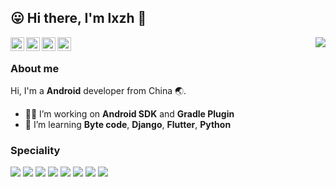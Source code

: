 <!-- <style type="text/css">
img {margin:3px}
</style> -->

## 😛 Hi there, I'm lxzh 👋

<img align="right" src="https://github-readme-stats.vercel.app/api?username=lxzh&show_icons=true&icon_color=0333f6&text_color=afb7c0&bg_color=0c0e12&hide_title=false&count_private=true&include_all_commits=true">


<a href="https://blog.lxzh.app">
  <img align="left" alt="lxzh's Blog" width="22px" margin:5px src="https://cdn.jsdelivr.net/npm/simple-icons@v3/icons/blogger.svg" />
</a>
<a href="https://blog.csdn.net/lxzh12345">
  <img align="left" alt="lxzh's CSDN Blog" width="22px" src="https://cdn.jsdelivr.net/npm/simple-icons@v3/icons/blogger.svg" />
</a>
<a href="https://www.zhihu.com/people/lxzh123">
  <img align="left" alt="lxzh's Zhihu" width="22px" src="https://cdn.jsdelivr.net/npm/simple-icons@v3/icons/zhihu.svg" />
</a>
<a href="mailto:leijf1239848066@gmail.com">
  <img align="left" alt="lxzh's Gmail" width="22px" src="https://cdn.jsdelivr.net/npm/simple-icons@v3/icons/gmail.svg" />
</a>

<br/>

### About me

Hi, I'm a **Android** developer from China 🌏.

- 👨‍💻‍ I’m working on **Android SDK** and **Gradle Plugin**
- 🌱 I’m learning **Byte code**, **Django**, **Flutter**, **Python**

### Speciality

<img src="https://img.shields.io/badge/Android-5+-009900?style=for-the=badge&logo=android&logoColor=%ffffff">

<img src="https://img.shields.io/badge/C/C++-3+-669977?style=for-the=badge&logo=c&logoColor=%ffffff">

<img src="https://img.shields.io/badge/Python-3+-669977?style=for-the=badge&logo=python&logoColor=%ffffff">

<img src="https://img.shields.io/badge/Gradle-4-66bb77?style=for-the=badge&logo=gradle&logoColor=%ffffff">

<img src="https://img.shields.io/badge/Git-4+-66dd77?style=for-the=badge&logo=git&logoColor=%ffffff">

<img src="https://img.shields.io/badge/Android Studio-4+-66dd77?style=for-the=badge&logo=android-studio&logoColor=%ffffff">

<img src="https://img.shields.io/badge/VSCode-3-667777?style=for-the=badge&logo=visual-studio-code&logoColor=%ffffff">

<img src="https://img.shields.io/badge/Xcode-3-667777?style=for-the=badge&logo=xcode&logoColor=%ffffff">

<!--
**lxzh/lxzh** is a ✨ _special_ ✨ repository because its `README.md` (this file) appears on your GitHub profile.

Here are some ideas to get you started:

- 🔭 I’m currently working on ...
- 🌱 I’m currently learning ...
- 👯 I’m looking to collaborate on ...
- 🤔 I’m looking for help with ...
- 💬 Ask me about ...
- 📫 How to reach me: ...
- 😄 Pronouns: ...
- ⚡ Fun fact: ...
-->
